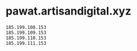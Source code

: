 # pawat.artisandigital.xyz

    185.199.108.153
    185.199.109.153
    185.199.110.153
    185.199.111.153


